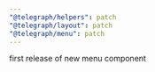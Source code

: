 ```yaml
---
"@telegraph/helpers": patch
"@telegraph/layout": patch
"@telegraph/menu": patch
---
```


first release of new menu component
